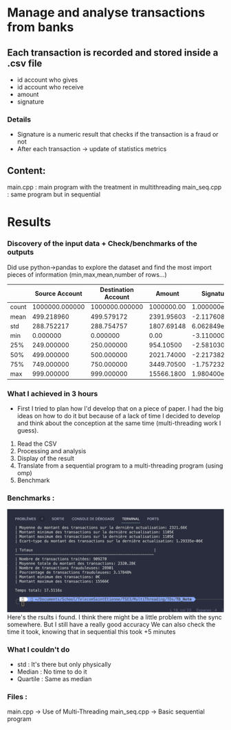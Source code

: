 # Manage and analyse transactions from banks 
## Each transaction is recorded and stored inside a .csv file
- id account who gives
- id account who receive
- amount
- signature

### Details
- Signature is a numeric result that checks if the transaction is a fraud or not 
- After each transaction -> update of statistics metrics

## Content:
main.cpp : main program with the treatment in multithreading
main_seq.cpp : same program but in sequential


# Results 

### Discovery of the input data + Check/benchmarks of the outputs

Did use python->pandas to explore the dataset and find the most import pieces of information (min,max,mean,number of rows...)

|       | Source Account | Destination Account | Amount     | Signature     |
| ----- | -------------- | ------------------- | ---------- | ------------- |
| count | 1000000.000000 | 1000000.000000      | 1000000.00 | 1.000000e+06  |
| mean  | 499.218960     | 499.579172          | 2391.95603 | -2.117608e+06 |
| std   | 288.752217     | 288.754757          | 1807.69148 | 6.062849e+05  |
| min   | 0.000000       | 0.000000            | 0.00       | -3.110000e+06 |
| 25%   | 249.000000     | 250.000000          | 954.10500  | -2.581030e+06 |
| 50%   | 499.000000     | 500.000000          | 2021.74000 | -2.217382e+06 |
| 75%   | 749.000000     | 750.000000          | 3449.70500 | -1.757232e+06 |
| max   | 999.000000     | 999.000000          | 15566.1800 | 1.980400e+06  |

### What I achieved in 3 hours

- First I tried to plan how I'd develop that on a piece of paper. I had the big ideas on how to do it but because of a lack of time I decided to develop and think about the conception at the same time (multi-threading work I guess).

1. Read the CSV
2. Processing and analysis
3. Display of the result
4. Translate from a sequential program to a multi-threading program (using omp)
5. Benchmark

### Benchmarks :

<img src="./benchParra.png"></img>
Here's the rsults i found. I think there might be a little problem with the sync somewhere. But I still have a really good accuracy
We can also check the time it took, knowing that in sequential this took +5 minutes

### What I couldn't do

- std : It's there but only physically
- Median : No time to do it
- Quartile : Same as median

### Files : 

main.cpp -> Use of Multi-Threading
main_seq.cpp -> Basic sequential program

